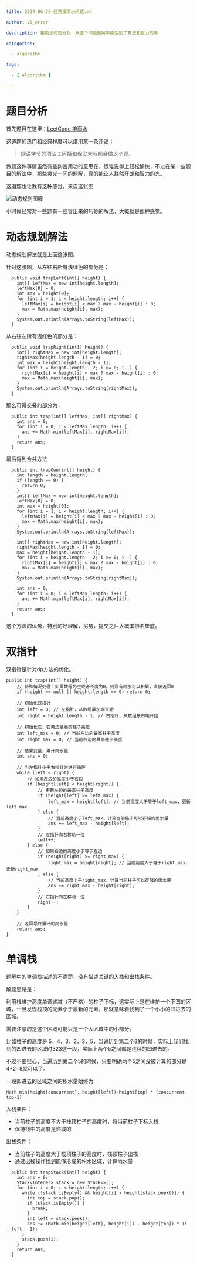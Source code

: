 ```yaml
---
title: 2024-06-20-经典接雨水问题.md

author: Vi_error

description: 接雨水问题分析，从这个问题图解中感受到了算法和智力的美

categories:

  - algorithm

tags:

  - [ algorithm ]

---
```


# 题目分析

首先题目在这里：[LeetCode 接雨水](https://leetcode.cn/problems/trapping-rain-water/description/)

这道题的热门和经典程度可以借用某一条评论：
> 据说字节的清洁工阿姨和保安大叔都会做这个题。

做题这件事情虽然有些刻苦用功的意思在，很难说得上轻松愉快，不过在某一些题目的解法中，那些灵光一闪的题解，真的能让人豁然开朗和智力的光。

这道题也让我有这种感觉，来自这张图

![动态规划图解](../posts_image/TrappingRainWaterDynamic.png)

小时候经常对一些题有一些冒出来的巧妙的解法，大概就是那种感觉。

# 动态规划解法
动态规划解法就是上面这张图。

针对这张图，从左往右所有浅绿色的部分是；
```
  public void trapLeft(int[] height) {
    int[] leftMax = new int[height.length];
    leftMax[0] = 0;
    int max = height[0];
    for (int i = 1; i < height.length; i++) {
      leftMax[i] = height[i] < max ? max - height[i] : 0;
      max = Math.max(height[i], max);
    }
    System.out.println(Arrays.toString(leftMax));
  }
```

从右往左所有浅红色的部分是：
```
  public void trapRight(int[] height) {
    int[] rightMax = new int[height.length];
    rightMax[height.length - 1] = 0;
    int max = height[height.length - 1];
    for (int i = height.length - 2; i >= 0; i--) {
      rightMax[i] = height[i] < max ? max - height[i] : 0;
      max = Math.max(height[i], max);
    }
    System.out.println(Arrays.toString(rightMax));
  }
```

那么可得交叠的部分为：

```
  public int trap(int[] leftMax, int[] rightMax) {
    int ans = 0;
    for (int i = 0; i < leftMax.length; i++) {
      ans += Math.min(leftMax[i], rightMax[i]);
    }
    return ans;
  }
```
最后得到合并方法
```
  public int trapOwn(int[] height) {
    int length = height.length;
    if (length == 0) {
      return 0;
    }
    int[] leftMax = new int[height.length];
    leftMax[0] = 0;
    int max = height[0];
    for (int i = 1; i < height.length; i++) {
      leftMax[i] = height[i] < max ? max - height[i] : 0;
      max = Math.max(height[i], max);
    }
    System.out.println(Arrays.toString(leftMax));

    int[] rightMax = new int[height.length];
    rightMax[height.length - 1] = 0;
    max = height[height.length - 1];
    for (int i = height.length - 2; i >= 0; i--) {
      rightMax[i] = height[i] < max ? max - height[i] : 0;
      max = Math.max(height[i], max);
    }
    System.out.println(Arrays.toString(rightMax));

    int ans = 0;
    for (int i = 0; i < leftMax.length; i++) {
      ans += Math.min(leftMax[i], rightMax[i]);
    }
    return ans;
  }

```

这个方法的优势，特别的好理解，劣势，提交之后大概率排名垫底。

# 双指针

双指针是针对dp方法的优化。

```
public int trap(int[] height) {
    // 特殊情况处理：如果数组为空或者长度为0，则没有雨水可以积累，直接返回0
    if (height == null || height.length == 0) return 0;

    // 初始化双指针
    int left = 0; // 左指针，从数组最左端开始
    int right = height.length - 1; // 右指针，从数组最右端开始

    // 初始化左、右两边最高的柱子高度
    int left_max = 0; // 当前左边的最高柱子高度
    int right_max = 0; // 当前右边的最高柱子高度

    // 结果变量，累计雨水量
    int ans = 0;

    // 当左指针小于右指针时进行循环
    while (left < right) {
        // 如果左边的高度小于右边
        if (height[left] < height[right]) {
            // 更新左边的最高柱子高度
            if (height[left] >= left_max) {
                left_max = height[left]; // 当前高度大于等于left_max，更新left_max
            } else {
                // 当前高度小于left_max，计算当前柱子可以存储的雨水量
                ans += left_max - height[left];
            }
            // 左指针向右移动一位
            left++;
        } else {
            // 如果右边的高度小于等于左边
            if (height[right] >= right_max) {
                right_max = height[right]; // 当前高度大于等于right_max，更新right_max
            } else {
                // 当前高度小于right_max，计算当前柱子可以存储的雨水量
                ans += right_max - height[right];
            }
            // 右指针向左移动一位
            right--;
        }
    }

    // 返回最终累计的雨水量
    return ans;
}

```


# 单调栈

题解中的单调栈描述的不清楚，没有描述关键的入栈和出栈条件。

解题思路是：

利用栈维护高度单调递减（不严格）的柱子下标，这实际上是在维护一个下凹的区域，一旦发现栈顶的元素小于最新的元素，那就意味着找到了一个小小的凹进去的区域。

需要注意的是这个区域可能只是一个大区域中的小部分。

比如柱子的高度是 5，4，3，2，3，5，当遍历到第二个3的时候，实际上我们找到的凹进去的区域时323这一段，实际上两个5之间都是连续的凹进去的。

不过不要担心，当遍历到第二个5的时候，只要明确两个5之间没被计算的部分是 4*2=8就可以了。

一段凹进去的区域之间的积水量始终为:

`Math.min(height[concurrent], height[left])-height[top] * (concurrent-top-1)`

入栈条件：
- 当前柱子的高度不大于栈顶柱子的高度时，将当前柱子下标入栈
- 保持栈中的高度是递减的

出栈条件：
- 当前柱子的高度大于栈顶柱子的高度时，栈顶柱子出栈
- 通过出栈操作找到能够形成的积水区域，计算雨水量

```
  public int trapStack(int[] height) {
    int ans = 0;
    Stack<Integer> stack = new Stack<>();
    for (int i = 0; i < height.length; i++) {
      while (!stack.isEmpty() && height[i] > height[stack.peek()]) {
        int top = stack.pop();
        if (stack.isEmpty()) {
          break;
        }
        int left = stack.peek();
        ans += (Math.min(height[left], height[i]) - height[top]) * (i - left - 1);
      }
      stack.push(i);
    }
    return ans;
  }
```